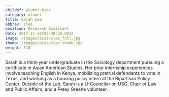 ```yaml
---
childof: alumni-bios
category: alumni
title: Sarah Lee
abbrev: slee
position: Research Assistant
date: 2017-11-26T03:48:38.081Z
image: /images/bios/slee_full.jpg
thumb: /images/bios/slee_thumb.jpg
weight: 318
---
```

Sarah is a third-year undergraduate in the Sociology department pursuing a certificate in Asian American Studies. Her prior internship experiences involve teaching English in Kenya, mobilizing pretrial defendants to vote in Texas, and working as a housing policy intern at the Bipartisan Policy Center. Outside of the Lab, Sarah is a U-Councilor on USG, Chair of Law and Public Affairs, and a Petey Greene volunteer.


